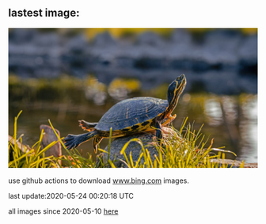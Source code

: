## lastest image:
![](images/SunSalutation.jpg)

use github actions to download www.bing.com images.

last update:2020-05-24 00:20:18 UTC

all images since 2020-05-10 [here](https://github.com/counter2015/bing-daily-images/tree/master/images) 
